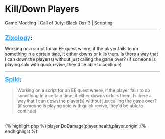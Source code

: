 # Kill/Down Players
Game Modding | Call of Duty: Black Ops 3 | Scripting

---
<strong style="font-size: 1.4em;"><span style="text-decoration: underline;text-decoration-color: #34a7f9;"><span style="color:#34a7f9;">Zixology</span></span>:</strong>

<p>Working on a script for an EE quest where, if the player fails to do something in a certain time, it either downs or kills them. Is there a way that I can down the player(s) without just calling the game over? (if someone is playing solo with quick revive, they&#39;d be able to continue)</p>

---
<strong style="font-size: 1.4em;"><span style="text-decoration: underline;text-decoration-color: #34a7f9;"><span style="color:#34a7f9;">Spiki</span></span>:</strong>

<p><blockquote>Working on a script for an EE quest where, if the player fails to do something in a certain time, it either downs or kills them. Is there a way that I can down the player(s) without just calling the game over? (if someone is playing solo with quick revive, they&#39;d be able to continue)<br /></blockquote><br />{% highlight php %}
player DoDamage(player.health,player.origin);{% endhighlight %}
</p>
